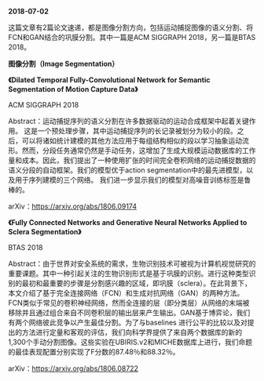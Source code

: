 **2018-07-02**

这篇文章有2篇论文速递，都是图像分割方向，包括运动捕捉图像的语义分割、将FCN和GAN结合的巩膜分割。其中一篇是ACM SIGGRAPH 2018，另一篇是BTAS 2018。

**图像分割（Image Segmentation）**

**《Dilated Temporal Fully-Convolutional Network for Semantic Segmentation of Motion Capture Data》**

ACM SIGGRAPH 2018

Abstract：运动捕捉序列的语义分割在许多数据驱动的运动合成框架中起着关键作用。 这是一个预处理步骤，其中运动捕捉序列的长记录被划分为较小的段。之后，可以将诸如统计建模的其他方法应用于每组结构相似的段以学习抽象运动流形。然而，分段任务通常仍然是手动任务，这增加了生成大规模运动数据库的工作量和成本。因此，我们提出了一种使用扩张的时间完全卷积网络的运动捕捉数据的语义分段的自动框架。我们的模型优于action segmentation中的最先进模型，以及用于序列建模的三个网络。 我们进一步显示我们的模型对高噪音训练标签是鲁棒的。

arXiv：https://arxiv.org/abs/1806.09174



**《Fully Connected Networks and Generative Neural Networks Applied to Sclera Segmentation》**

BTAS 2018

Abstract：由于世界对安全系统的需求，生物识别技术可被视为计算机视觉研究的重要课题。其中一种引起关注的生物识别形式是基于巩膜的识别。进行这种类型识别的最初和最重要的步骤是分割感兴趣的区域，即巩膜（sclera）。在此背景下，本文介绍了基于完全连接网络（FCN）和生成对抗网络（GAN）的两种方法。FCN类似于常见的卷积神经网络，然而全连接的层（即分类层）从网络的末端被移除并且通过组合来自不同卷积层的输出层来产生输出。GAN基于博弈论，我们有两个网络彼此竞争以产生最佳分割。为了与baselines 进行公平的比较以及对提出的方法进行定量和客观的评估，我们向科学界提供了来自两个数据库的新的1,300个手动分割图像。这些实验在UBIRIS.v2和MICHE数据库上进行，我们命题的最佳表现配置分别实现了F分数的87.48％和88.32％。

arXiv：https://arxiv.org/abs/1806.08722